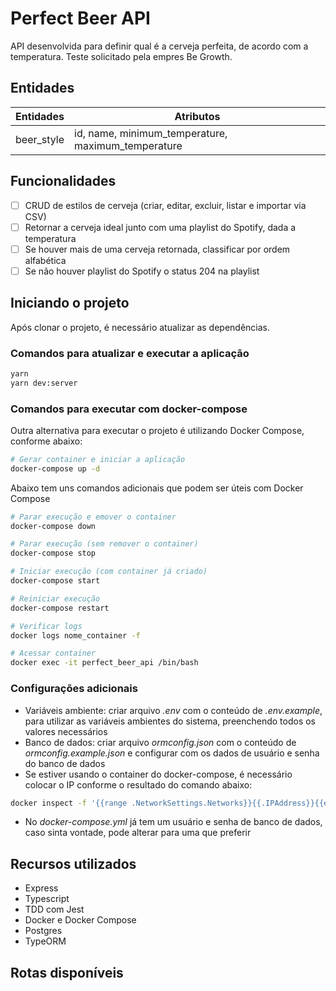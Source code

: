 # Perfect Beer API

API desenvolvida para definir qual é a cerveja perfeita, de acordo com a temperatura.
Teste solicitado pela empres Be Growth.

## Entidades

| Entidades | Atributos |
| - | - |
| beer_style | id, name, minimum_temperature, maximum_temperature |


## Funcionalidades

- [ ] CRUD de estilos de cerveja (criar, editar, excluir, listar e importar via CSV)
- [ ] Retornar a cerveja ideal junto com uma playlist do Spotify, dada a temperatura
- [ ] Se houver mais de uma cerveja retornada, classificar por ordem alfabética
- [ ] Se não houver playlist do Spotify o status 204 na playlist

## Iniciando o projeto

Após clonar o projeto, é necessário atualizar as dependências.

### Comandos para atualizar e executar a aplicação

```bash
yarn
yarn dev:server
```

### Comandos para executar com docker-compose

Outra alternativa para executar o projeto é utilizando Docker Compose, conforme abaixo:

```bash
# Gerar container e iniciar a aplicação
docker-compose up -d
```

Abaixo tem uns comandos adicionais que podem ser úteis com Docker Compose

```bash
# Parar execução e emover o container
docker-compose down

# Parar execução (sem remover o container)
docker-compose stop

# Iniciar execução (com container já criado)
docker-compose start

# Reiniciar execução
docker-compose restart

# Verificar logs
docker logs nome_container -f

# Acessar container
docker exec -it perfect_beer_api /bin/bash
```

### Configurações adicionais

- Variáveis ambiente: criar arquivo *.env* com o conteúdo de *.env.example*, para utilizar as variáveis ambientes do sistema, preenchendo todos os valores necessários
- Banco de dados: criar arquivo *ormconfig.json* com o conteúdo de *ormconfig.example.json* e configurar com os dados de usuário e senha do banco de dados
- Se estiver usando o container do docker-compose, é necessário colocar o IP conforme o resultado do comando abaixo:
```bash
docker inspect -f '{{range .NetworkSettings.Networks}}{{.IPAddress}}{{end}}' perfect_beer_postgres
```
- No *docker-compose.yml* já tem um usuário e senha de banco de dados, caso sinta vontade, pode alterar para uma que preferir

## Recursos utilizados

- Express
- Typescript
- TDD com Jest
- Docker e Docker Compose
- Postgres
- TypeORM

## Rotas disponíveis

